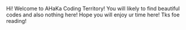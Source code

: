 Hi! Welcome to AHaKa Coding Territory!
You will likely to find beautiful codes and also nothing here!
Hope you will enjoy ur time here!
Tks foe reading!
